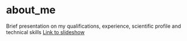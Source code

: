 # about_me
Brief presentation on my qualifications, experience, scientific profile and technical skills
[Link to slideshow](https://blasbenito.github.io/about_me/talk.html#1)